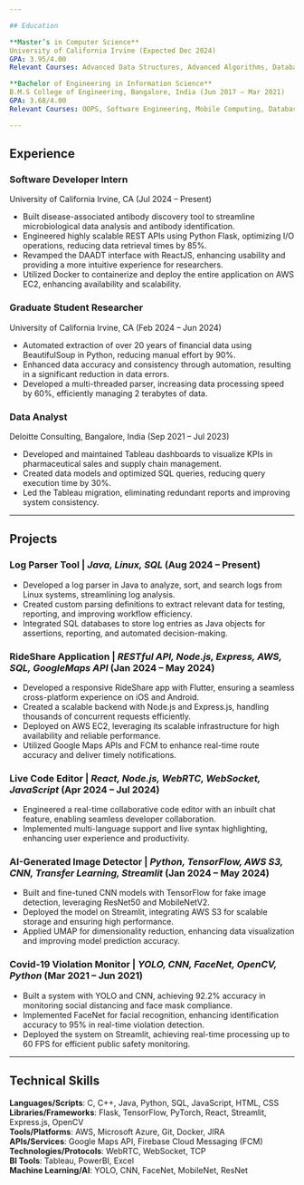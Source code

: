 ```yaml
---

## Education

**Master’s in Computer Science**  
University of California Irvine (Expected Dec 2024)  
GPA: 3.95/4.00  
Relevant Courses: Advanced Data Structures, Advanced Algorithms, Databases, Machine Learning, Artificial Intelligence, Operating Systems

**Bachelor of Engineering in Information Science**  
B.M.S College of Engineering, Bangalore, India (Jun 2017 – Mar 2021)  
GPA: 3.68/4.00  
Relevant Courses: OOPS, Software Engineering, Mobile Computing, Database Management, Web Development, Computer Network and Security, Data Mining

---
```


## Experience

### **Software Developer Intern**  
University of California Irvine, CA (Jul 2024 – Present)  
- Built disease-associated antibody discovery tool to streamline microbiological data analysis and antibody identification.
- Engineered highly scalable REST APIs using Python Flask, optimizing I/O operations, reducing data retrieval times by 85%.
- Revamped the DAADT interface with ReactJS, enhancing usability and providing a more intuitive experience for researchers.
- Utilized Docker to containerize and deploy the entire application on AWS EC2, enhancing availability and scalability.

### **Graduate Student Researcher**  
University of California Irvine, CA (Feb 2024 – Jun 2024)  
- Automated extraction of over 20 years of financial data using BeautifulSoup in Python, reducing manual effort by 90%.
- Enhanced data accuracy and consistency through automation, resulting in a significant reduction in data errors.
- Developed a multi-threaded parser, increasing data processing speed by 60%, efficiently managing 2 terabytes of data.

### **Data Analyst**  
Deloitte Consulting, Bangalore, India (Sep 2021 – Jul 2023)  
- Developed and maintained Tableau dashboards to visualize KPIs in pharmaceutical sales and supply chain management.
- Created data models and optimized SQL queries, reducing query execution time by 30%.
- Led the Tableau migration, eliminating redundant reports and improving system consistency.

---

## Projects

### **Log Parser Tool** | _Java, Linux, SQL_ (Aug 2024 – Present)  
- Developed a log parser in Java to analyze, sort, and search logs from Linux systems, streamlining log analysis.
- Created custom parsing definitions to extract relevant data for testing, reporting, and improving workflow efficiency.
- Integrated SQL databases to store log entries as Java objects for assertions, reporting, and automated decision-making.

### **RideShare Application** | _RESTful API, Node.js, Express, AWS, SQL, GoogleMaps API_ (Jan 2024 – May 2024)  
- Developed a responsive RideShare app with Flutter, ensuring a seamless cross-platform experience on iOS and Android.
- Created a scalable backend with Node.js and Express.js, handling thousands of concurrent requests efficiently.
- Deployed on AWS EC2, leveraging its scalable infrastructure for high availability and reliable performance.
- Utilized Google Maps APIs and FCM to enhance real-time route accuracy and deliver timely notifications.

### **Live Code Editor** | _React, Node.js, WebRTC, WebSocket, JavaScript_ (Apr 2024 – Jul 2024)  
- Engineered a real-time collaborative code editor with an inbuilt chat feature, enabling seamless developer collaboration.
- Implemented multi-language support and live syntax highlighting, enhancing user experience and productivity.

### **AI-Generated Image Detector** | _Python, TensorFlow, AWS S3, CNN, Transfer Learning, Streamlit_ (Jan 2024 – May 2024)  
- Built and fine-tuned CNN models with TensorFlow for fake image detection, leveraging ResNet50 and MobileNetV2.
- Deployed the model on Streamlit, integrating AWS S3 for scalable storage and ensuring high performance.
- Applied UMAP for dimensionality reduction, enhancing data visualization and improving model prediction accuracy.

### **Covid-19 Violation Monitor** | _YOLO, CNN, FaceNet, OpenCV, Python_ (Mar 2021 – Jun 2021)  
- Built a system with YOLO and CNN, achieving 92.2% accuracy in monitoring social distancing and face mask compliance.
- Implemented FaceNet for facial recognition, enhancing identification accuracy to 95% in real-time violation detection.
- Deployed the system on Streamlit, achieving real-time processing up to 60 FPS for efficient public safety monitoring.

---

## Technical Skills

**Languages/Scripts**: C, C++, Java, Python, SQL, JavaScript, HTML, CSS  
**Libraries/Frameworks**: Flask, TensorFlow, PyTorch, React, Streamlit, Express.js, OpenCV  
**Tools/Platforms**: AWS, Microsoft Azure, Git, Docker, JIRA  
**APIs/Services**: Google Maps API, Firebase Cloud Messaging (FCM)  
**Technologies/Protocols**: WebRTC, WebSocket, TCP  
**BI Tools**: Tableau, PowerBI, Excel  
**Machine Learning/AI**: YOLO, CNN, FaceNet, MobileNet, ResNet
